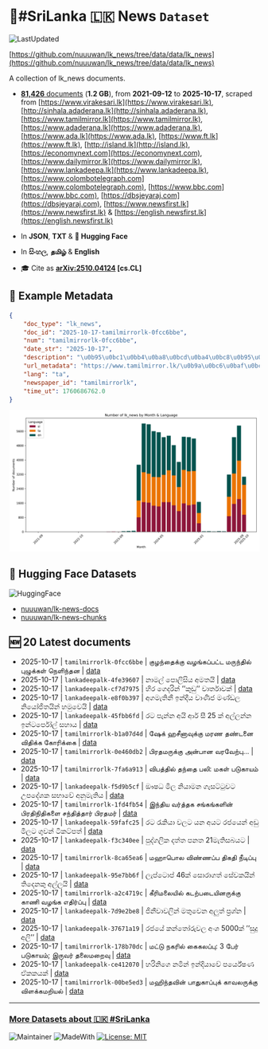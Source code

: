 # 📄#SriLanka 🇱🇰 News `Dataset`

![LastUpdated](https://img.shields.io/badge/last_updated-2025--10--17_13:16:08-green)

[https://github.com/nuuuwan/lk_news/tree/data/data/lk_news](https://github.com/nuuuwan/lk_news/tree/data/data/lk_news)

A collection of lk_news documents.

- [**81,426** documents](https://github.com/nuuuwan/lk_news/tree/data/data/lk_news) (**1.2 GB**), from **2021-09-12** to **2025-10-17**, scraped from [https://www.virakesari.lk](https://www.virakesari.lk), [http://sinhala.adaderana.lk](http://sinhala.adaderana.lk), [https://www.tamilmirror.lk](https://www.tamilmirror.lk), [https://www.adaderana.lk](https://www.adaderana.lk), [https://www.ada.lk](https://www.ada.lk), [https://www.ft.lk](https://www.ft.lk), [http://island.lk](http://island.lk), [https://economynext.com](https://economynext.com), [https://www.dailymirror.lk](https://www.dailymirror.lk), [https://www.lankadeepa.lk](https://www.lankadeepa.lk), [https://www.colombotelegraph.com](https://www.colombotelegraph.com), [https://www.bbc.com](https://www.bbc.com), [https://dbsjeyaraj.com](https://dbsjeyaraj.com), [https://www.newsfirst.lk](https://www.newsfirst.lk) & [https://english.newsfirst.lk](https://english.newsfirst.lk)

- In **JSON**, **TXT** & **🤗 Hugging Face**

- In **සිංහල**, **தமிழ்** & **English**

- 🎓 Cite as **[arXiv:2510.04124](https://arxiv.org/abs/2510.04124) [cs.CL]**

## 📝 Example Metadata

```json
{
    "doc_type": "lk_news",
    "doc_id": "2025-10-17-tamilmirrorlk-0fcc6bbe",
    "num": "tamilmirrorlk-0fcc6bbe",
    "date_str": "2025-10-17",
    "description": "\u0b95\u0bc1\u0bb4\u0ba8\u0bcd\u0ba4\u0bc8\u0b95\u0bcd\u0b95\u0bc1 \u0bb5\u0bb4\u0b99\u0bcd\u0b95\u0baa\u0bcd\u0baa\u0b9f\u0bcd\u0b9f \u0bae\u0bb0\u0bc1\u0ba8\u0bcd\u0ba4\u0bbf\u0bb2\u0bcd \u0baa\u0bc1\u0bb4\u0bc1\u0b95\u0bcd\u0b95\u0bb3\u0bcd  \u0ba8\u0bc6\u0bb3\u0bbf\u0ba8\u0bcd\u0ba4\u0ba9",
    "url_metadata": "https://www.tamilmirror.lk/\u0b9a\u0bc6\u0baf\u0bcd\u0ba4\u0bbf\u0b95\u0bb3\u0bcd/\u0b95\u0bc1\u0bb4\u0ba8\u0bcd\u0ba4\u0bc8\u0b95\u0bcd\u0b95\u0bc1-\u0bb5\u0bb4\u0b99\u0bcd\u0b95\u0baa\u0bcd\u0baa\u0b9f\u0bcd\u0b9f-\u0bae\u0bb0\u0bc1\u0ba8\u0bcd\u0ba4\u0bbf\u0bb2\u0bcd-\u0baa\u0bc1\u0bb4\u0bc1\u0b95\u0bcd\u0b95\u0bb3\u0bcd-\u0ba8\u0bc6\u0bb3\u0bbf\u0ba8\u0bcd\u0ba4\u0ba9/175-366440",
    "lang": "ta",
    "newspaper_id": "tamilmirrorlk",
    "time_ut": 1760686762.0
}
```

![Chart](https://raw.githubusercontent.com/nuuuwan/lk_news/refs/heads/data/data/lk_news/docs_by_month_and_lang.png)

## 🤗 Hugging Face Datasets

![HuggingFace](https://img.shields.io/badge/-HuggingFace-FDEE21?style=for-the-badge&logo=HuggingFace)

- [nuuuwan/lk-news-docs](https://huggingface.co/datasets/nuuuwan/lk-news-docs)
- [nuuuwan/lk-news-chunks](https://huggingface.co/datasets/nuuuwan/lk-news-chunks)

## 🆕 20 Latest documents

- 2025-10-17 | `tamilmirrorlk-0fcc6bbe` | குழந்தைக்கு வழங்கப்பட்ட மருந்தில் புழுக்கள்  நெளிந்தன | [data](https://github.com/nuuuwan/lk_news/tree/data/data/lk_news/2020s/2025/2025-10-17-tamilmirrorlk-0fcc6bbe)
- 2025-10-17 | `lankadeepalk-4fe39607` | නාමල් පොලිසිය අමතයි | [data](https://github.com/nuuuwan/lk_news/tree/data/data/lk_news/2020s/2025/2025-10-17-lankadeepalk-4fe39607)
- 2025-10-17 | `lankadeepalk-cf7d7975` | හිර ගෙදරින්  ’’කුඩු’’  වාර්තාවක් | [data](https://github.com/nuuuwan/lk_news/tree/data/data/lk_news/2020s/2025/2025-10-17-lankadeepalk-cf7d7975)
- 2025-10-17 | `lankadeepalk-e8f0b397` | අගමැතිනී ඉන්දීය වාණිජ මණ්ඩල නියෝජිතයින් හමුවෙයි | [data](https://github.com/nuuuwan/lk_news/tree/data/data/lk_news/2020s/2025/2025-10-17-lankadeepalk-e8f0b397)
- 2025-10-17 | `lankadeepalk-45fbb6fd` | රට පැන්න අයි ආර් සී 25 ක් අල්ලන්න ඉන්ටර්පෝල් සහාය | [data](https://github.com/nuuuwan/lk_news/tree/data/data/lk_news/2020s/2025/2025-10-17-lankadeepalk-45fbb6fd)
- 2025-10-17 | `tamilmirrorlk-b1a07d4d` | ஷேக் ஹசீனாவுக்கு மரண தண்டனை விதிக்க கோரிக்கை | [data](https://github.com/nuuuwan/lk_news/tree/data/data/lk_news/2020s/2025/2025-10-17-tamilmirrorlk-b1a07d4d)
- 2025-10-17 | `tamilmirrorlk-0e460db2` | பிரதமருக்கு அன்பான வரவேற்பு... | [data](https://github.com/nuuuwan/lk_news/tree/data/data/lk_news/2020s/2025/2025-10-17-tamilmirrorlk-0e460db2)
- 2025-10-17 | `tamilmirrorlk-7fa6a913` | விபத்தில் தந்தை பலி: மகள் படுகாயம் | [data](https://github.com/nuuuwan/lk_news/tree/data/data/lk_news/2020s/2025/2025-10-17-tamilmirrorlk-7fa6a913)
- 2025-10-17 | `lankadeepalk-f5d9b5cf` | ඖෂධ මිල නියාමන ගැසට්ටුවට උපදේශක සභාවේ අනුමැතිය | [data](https://github.com/nuuuwan/lk_news/tree/data/data/lk_news/2020s/2025/2025-10-17-lankadeepalk-f5d9b5cf)
- 2025-10-17 | `tamilmirrorlk-1fd4fb54` | இந்திய வர்த்தக சங்கங்களின் பிரதிநிதிகளை சந்தித்தார் பிரதமர் | [data](https://github.com/nuuuwan/lk_news/tree/data/data/lk_news/2020s/2025/2025-10-17-tamilmirrorlk-1fd4fb54)
- 2025-10-17 | `lankadeepalk-59fafc25` | රට රැකියා වලට යන අයට රජයෙන් අඩු මිලට ගුවන් ටිකට්පත් | [data](https://github.com/nuuuwan/lk_news/tree/data/data/lk_news/2020s/2025/2025-10-17-lankadeepalk-59fafc25)
- 2025-10-17 | `lankadeepalk-f3c340ee` | පුද්ගලික දත්ත පනත 21මැතිසබයට | [data](https://github.com/nuuuwan/lk_news/tree/data/data/lk_news/2020s/2025/2025-10-17-lankadeepalk-f3c340ee)
- 2025-10-17 | `tamilmirrorlk-8ca65ea6` | மஹாபொல விண்ணப்ப திகதி நீடிப்பு | [data](https://github.com/nuuuwan/lk_news/tree/data/data/lk_news/2020s/2025/2025-10-17-tamilmirrorlk-8ca65ea6)
- 2025-10-17 | `lankadeepalk-95e7bb6f` | ලැප්ටොප් 46ක් සොරාගත් සේවකයින් තිදෙනකු අල්ලයි | [data](https://github.com/nuuuwan/lk_news/tree/data/data/lk_news/2020s/2025/2025-10-17-lankadeepalk-95e7bb6f)
- 2025-10-17 | `tamilmirrorlk-a2c4719c` | கீரிமலையில் கடற்படையினருக்கு காணி வழங்க எதிர்ப்பு | [data](https://github.com/nuuuwan/lk_news/tree/data/data/lk_news/2020s/2025/2025-10-17-tamilmirrorlk-a2c4719c)
- 2025-10-17 | `lankadeepalk-7d9e2be8` | ජිනීවාවලින් මතුවෙන අලුත් ප්‍රශ්න | [data](https://github.com/nuuuwan/lk_news/tree/data/data/lk_news/2020s/2025/2025-10-17-lankadeepalk-7d9e2be8)
- 2025-10-17 | `lankadeepalk-37671a19` | රජයේ කන්තෝරුවල   අංශ  5000ක් ’’සුදු අලි’’ | [data](https://github.com/nuuuwan/lk_news/tree/data/data/lk_news/2020s/2025/2025-10-17-lankadeepalk-37671a19)
- 2025-10-17 | `tamilmirrorlk-178b70dc` | மட்டு நகரில்  கைகலப்பு: 3 பேர் படுகாயம்; இருவர் தலைமறைவு | [data](https://github.com/nuuuwan/lk_news/tree/data/data/lk_news/2020s/2025/2025-10-17-tamilmirrorlk-178b70dc)
- 2025-10-17 | `lankadeepalk-ce412070` | හරිනිගෙ නමින්  ඉන්දියාවේ පර්යේෂණ ඒකකයක් | [data](https://github.com/nuuuwan/lk_news/tree/data/data/lk_news/2020s/2025/2025-10-17-lankadeepalk-ce412070)
- 2025-10-17 | `tamilmirrorlk-00be5ed3` | மஹிந்தவின் பாதுகாப்புக் காவலருக்கு விளக்கமறியல் | [data](https://github.com/nuuuwan/lk_news/tree/data/data/lk_news/2020s/2025/2025-10-17-tamilmirrorlk-00be5ed3)

---

### [More Datasets about 🇱🇰 #SriLanka](https://github.com/nuuuwan/lk_datasets)

![Maintainer](https://img.shields.io/badge/maintainer-nuuuwan-red)
![MadeWith](https://img.shields.io/badge/made_with-python-blue)
[![License: MIT](https://img.shields.io/badge/License-MIT-yellow.svg)](https://opensource.org/licenses/MIT)
